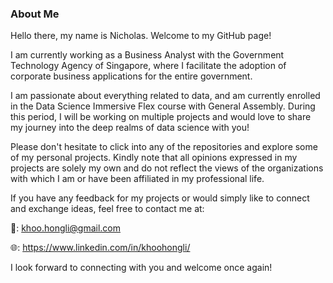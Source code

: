 ### About Me

Hello there, my name is Nicholas. Welcome to my GitHub page!

I am currently working as a Business Analyst with the Government Technology Agency of Singapore, where I facilitate the adoption of corporate business applications for the entire government.

I am passionate about everything related to data, and am currently enrolled in the Data Science Immersive Flex course with General Assembly. During this period, I will be working on multiple projects and would love to share my journey into the deep realms of data science with you!

Please don't hesitate to click into any of the repositories and explore some of my personal projects. Kindly note that all opinions expressed in my projects are solely my own and do not reflect the views of the organizations with which I am or have been affiliated in my professional life.

If you have any feedback for my projects or would simply like to connect and exchange ideas, feel free to contact me at:

📧: khoo.hongli@gmail.com

🌐: https://www.linkedin.com/in/khoohongli/

I look forward to connecting with you and welcome once again!
